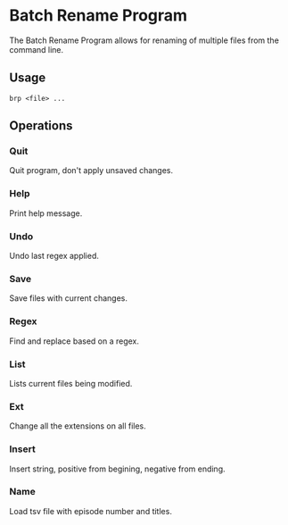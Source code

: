 # Batch Rename Program
The Batch Rename Program allows for renaming of multiple files from the command line.

## Usage
`brp <file> ...`

## Operations
### Quit
Quit program, don't apply unsaved changes.

### Help
Print help message.

### Undo
Undo last regex applied.

### Save
Save files with current changes.

### Regex
Find and replace based on a regex.

### List
Lists current files being modified.

### Ext
Change all the extensions on all files.

### Insert
Insert string, positive from begining, negative from ending.

### Name
Load tsv file with episode number and titles.